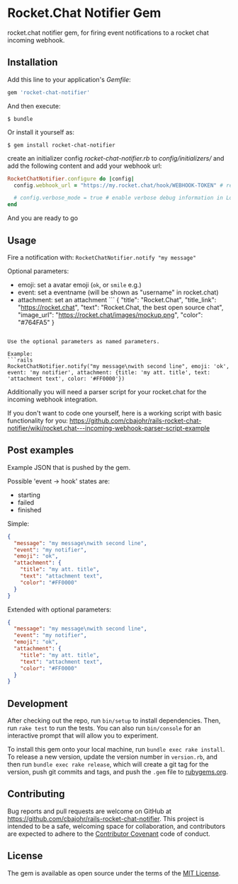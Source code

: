 # Rocket.Chat Notifier Gem
rocket.chat notifier gem, for firing event notifications to a rocket chat incoming webhook.

## Installation

Add this line to your application's *Gemfile*:

```ruby
gem 'rocket-chat-notifier'
```

And then execute:

    $ bundle

Or install it yourself as:

    $ gem install rocket-chat-notifier

create an initializer config *rocket-chat-notifier.rb* to *config/initializers/* and add the following content and add your webhook url:

```ruby
RocketChatNotifier.configure do |config|
  config.webhook_url = "https://my.rocket.chat/hook/WEBHOOK-TOKEN" # replace with your incoming rocket chat webhook url

  # config.verbose_mode = true # enable verbose debug information in Log | default: false
end
```

And you are ready to go

## Usage

Fire a notification with: `RocketChatNotifier.notify "my message"`

Optional parameters:
* emoji: set a avatar emoji (`ok`, or `smile` e.g.)
* event: set a eventname (will be shown as "username" in rocket.chat)
* attachment: set an attachment ```
{
  "title": "Rocket.Chat",
  "title_link": "https://rocket.chat",
  "text": "Rocket.Chat, the best open source chat",
  "image_url": "https://rocket.chat/images/mockup.png",
  "color": "#764FA5"
}
```

Use the optional parameters as named parameters.

Example:
```rails
RocketChatNotifier.notify("my message\nwith second line", emoji: 'ok', event: 'my notifier', attachment: {title: 'my att. title', text: 'attachment text', color: '#FF0000'})
```

Additionally you will need a parser script for your rocket.chat for the incoming webhook integration.

If you don't want to code one yourself, here is a working script with basic functionality for you:
https://github.com/cbajohr/rails-rocket-chat-notifier/wiki/rocket.chat---incoming-webhook-parser-script-example


## Post examples

Example JSON that is pushed by the gem.

Possible 'event -> hook' states are:
* starting
* failed
* finished

Simple:
```JSON
{
  "message": "my message\nwith second line",
  "event": "my notifier",
  "emoji": "ok",
  "attachment": {
    "title": "my att. title",
    "text": "attachment text",
    "color": "#FF0000"
  }
}
```

Extended with optional parameters:
```JSON
{
  "message": "my message\nwith second line",
  "event": "my notifier",
  "emoji": "ok",
  "attachment": {
    "title": "my att. title",
    "text": "attachment text",
    "color": "#FF0000"
  }
}
```

## Development

After checking out the repo, run `bin/setup` to install dependencies. Then, run `rake test` to run the tests. You can also run `bin/console` for an interactive prompt that will allow you to experiment.

To install this gem onto your local machine, run `bundle exec rake install`. To release a new version, update the version number in `version.rb`, and then run `bundle exec rake release`, which will create a git tag for the version, push git commits and tags, and push the `.gem` file to [rubygems.org](https://rubygems.org).

## Contributing

Bug reports and pull requests are welcome on GitHub at https://github.com/cbajohr/rails-rocket-chat-notifier. This project is intended to be a safe, welcoming space for collaboration, and contributors are expected to adhere to the [Contributor Covenant](http://contributor-covenant.org) code of conduct.

## License

The gem is available as open source under the terms of the [MIT License](http://opensource.org/licenses/MIT).

